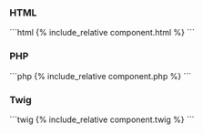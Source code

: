 <h3>HTML</h3>
```html
{% include_relative component.html %}
```
<h3>PHP</h3>
```php
{% include_relative component.php %}
```
<h3>Twig</h3>
```twig
{% include_relative component.twig %}
```